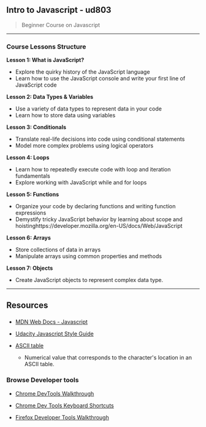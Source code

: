 ## Intro to Javascript - ud803
> Beginner Course on Javascript
---
### Course Lessons Structure



 **Lesson 1: What is JavaScript?**

- Explore the quirky history of the JavaScript language
- Learn how to use the JavaScript console and write your first line of JavaScript code

 **Lesson 2: Data Types & Variables**

- Use a variety of data types to represent data in your code
- Learn how to store data using variables

 **Lesson 3: Conditionals**

- Translate real-life decisions into code using conditional statements
- Model more complex problems using logical operators

 **Lesson 4: Loops**

- Learn how to repeatedly execute code with loop and iteration fundamentals
- Explore working with JavaScript while and for loops

 **Lesson 5: Functions**

- Organize your code by declaring functions and writing function expressions
- Demystify tricky JavaScript behavior by learning about scope and hoistinghttps://developer.mozilla.org/en-US/docs/Web/JavaScript

 **Lesson 6: Arrays**

- Store collections of data in arrays
- Manipulate arrays using common properties and methods

 **Lesson 7: Objects**

- Create JavaScript objects to represent complex data type.

---

## Resources

### 

- [MDN Web Docs - Javascript](https://developer.mozilla.org/en-US/docs/Web/JavaScript)

- [Udacity Javascript Style Guide](http://udacity.github.io/frontend-nanodegree-styleguide/javascript.html)

- [ASCII table](http://www.ascii-code.com/)
    - Numerical value that corresponds to the character's location in an ASCII table.

### Browse Developer tools

- [Chrome DevTools Walkthrough](https://developers.google.com/web/tools/chrome-devtools/)

- [Chrome Dev Tools Keyboard Shortcuts](https://developers.google.com/web/tools/chrome-devtools/shortcuts)


- [Firefox Developer Tools Walkthrough](https://developer.mozilla.org/en-US/docs/Tools/Tools_Toolbox)
